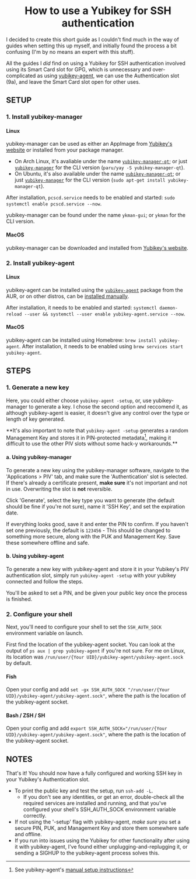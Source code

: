 <div align=center>
  <h1>How to use a Yubikey for SSH authentication</h1>
</div>

I decided to create this short guide as I couldn't find much in the way of guides when setting this up myself, and initially found the process a bit confusing (I'm by no means an expert with this stuff).

All the guides I *did* find on using a Yubikey for SSH authentication involved using its Smart Card slot for GPG, which is unnecessary and over-complicated as using [yubikey-agent](https://github.com/FiloSottile/yubikey-agent), we can use the Authentication slot (9a), and leave the Smart Card slot open for other uses.

## SETUP

### 1. Install yubikey-manager

#### Linux
yubikey-manager can be used as either an AppImage from [Yubikey's website](https://www.yubico.com/support/download/yubikey-manager/) or installed from your package manager. 
- On Arch Linux, it's avaliable under the name [`yubikey-manager-qt`](https://archlinux.org/packages/community/x86_64/yubikey-manager-qt/); or just [`yubikey-manager`](https://archlinux.org/packages/community/x86_64/yubikey-manager/) for the CLI version (`paru/yay -S yubikey-manager-qt`).
- On Ubuntu, it's also available under the name [`yubikey-manager-qt`](https://packages.ubuntu.com/search?suite=default&section=all&arch=any&keywords=yubikey-manager-qt&searchon=names); or just [`yubikey-manager`](https://packages.ubuntu.com/search?suite=default&section=all&arch=any&keywords=yubikey-manager&searchon=names) for the CLI version (`sudo apt-get install yubikey-manager-qt`).

After installation, `pcscd.service` needs to be enabled and started: `sudo systemctl enable pcscd.service --now`. 

yubikey-manager can be found under the name `ykman-gui`;  or `ykman` for the CLI version.

#### MacOS

yubikey-manager can be downloaded and installed from [Yubikey's website](https://www.yubico.com/support/download/yubikey-manager/).

### 2. Install yubikey-agent

#### Linux
yubikey-agent can be installed using the [`yubikey-agent`](https://aur.archlinux.org/packages/yubikey-agent/) package from the AUR, or on other distros, can be [installed manually](https://github.com/FiloSottile/yubikey-agent/blob/main/systemd.md).

After installation, it needs to be enabled and started: `systemctl daemon-reload --user && systemctl --user enable yubikey-agent.service --now`.

#### MacOS
yubikey-agent can be installed using Homebrew: `brew install yubikey-agent`. After installation, it needs to be enabled using `brew services start yubikey-agent`.

## STEPS

### 1. Generate a new key
Here, you could either choose `yubikey-agent -setup`, or, use yubikey-manager to generate a key. I chose the second option and reccomend it, as although yubikey-agent is easier, it doesn't give any control over the type or length of key generated. 

\*\*It's also important to note that `yubikey-agent -setup` generates a random Management Key and stores it in PIN-protected metadata[^1], making it difficult to use the other PIV slots without some hack-y workarounds.\*\*

#### a. Using yubikey-manager
To generate a new key using the yubikey-manager software, navigate to the 'Applications > PIV' tab, and make sure the 'Authentication' slot is selected. If there's already a certificate present, **make sure** it's not important and not in use. Overwriting the slot is **not** reversible.

Click 'Generate', select the key type you want to generate (the default should be fine if you're not sure), name it 'SSH Key', and set the expiration date.

If everything looks good, save it and enter the PIN to confirm. If you haven't set one previously, the default is `123456` - This should be changed to something more secure, along with the PUK and Management Key. Save these somewhere offline and safe.

#### b. Using yubikey-agent
To generate a new key with yubikey-agent and store it in your Yubikey's PIV authentication slot, simply run `yubikey-agent -setup` with your yubikey connected and follow the steps.

You'll be asked to set a PIN, and be given your public key once the process is finished.

### 2. Configure your shell
Next, you'll need to configure your shell to set the `SSH_AUTH_SOCK` environment variable on launch.

First find the location of the yubikey-agent socket. You can look at the output of `ps aux | grep yubikey-agent` if you're not sure. For me on Linux, its location was `/run/user/{Your UID}/yubikey-agent/yubikey-agent.sock` by default.

#### Fish
Open your config and add  `set -gx SSH_AUTH_SOCK "/run/user/{Your UID}/yubikey-agent/yubikey-agent.sock"`, where the path is the location of the yubikey-agent socket.

#### Bash / ZSH / SH
Open your config and add `export SSH_AUTH_SOCK="/run/user/{Your UID}/yubikey-agent/yubikey-agent.sock"`, where the path is the location of the yubikey-agent socket.

## NOTES

That's it! You should now have a fully configured and working SSH key in your Yubikey's Authentication slot. 

- To print the public key and test the setup, run `ssh-add -L`. 
	- If you don't see any identities, or get an error, double-check all the required services are installed and running, and that you've configured your shell's SSH_AUTH_SOCK environment variable correctly.
- If not using the '-setup' flag with yubikey-agent, *make sure* you set a secure PIN, PUK, and Management Key and store them somewhere safe and offline.
- If you run into issues using the Yubikey for other functionality after using it with yubikey-agent, I've found either unplugging-and-replugging it, or sending a SIGHUP to the yubikey-agent process solves this. 

[^1]: See yubikey-agent's [manual setup instructions](https://github.com/FiloSottile/yubikey-agent#manual-setup-and-technical-details)

